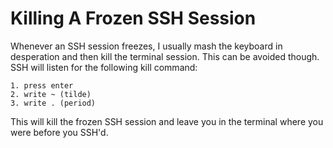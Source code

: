 # Killing A Frozen SSH Session

Whenever an SSH session freezes, I usually mash the keyboard in desperation
and then kill the terminal session. This can be avoided though. SSH will
listen for the following kill command:

```
1. press enter
2. write ~ (tilde)
3. write . (period)
```

This will kill the frozen SSH session and leave you in the terminal where
you were before you SSH'd.
